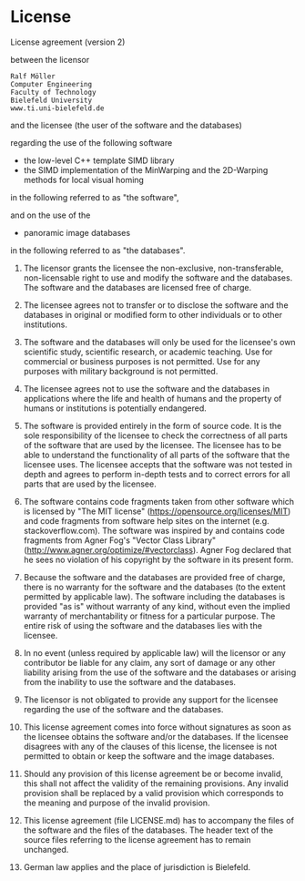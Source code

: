 # License

License agreement (version 2)

between the licensor

    Ralf Möller
    Computer Engineering
    Faculty of Technology
    Bielefeld University
    www.ti.uni-bielefeld.de

and the licensee (the user of the software and the databases)

regarding the use of the following software

- the low-level C++ template SIMD library
- the SIMD implementation of the MinWarping and the 2D-Warping methods
  for local visual homing

in the following referred to as "the software",

and on the use of the

- panoramic image databases

in the following referred to as "the databases".

1.  The licensor grants the licensee the non-exclusive,
    non-transferable, non-licensable right to use and modify the
    software and the databases. The software and the databases are
    licensed free of charge.

2.  The licensee agrees not to transfer or to disclose the software
    and the databases in original or modified form to other
    individuals or to other institutions.

3.  The software and the databases will only be used for the
    licensee's own scientific study, scientific research, or academic
    teaching. Use for commercial or business purposes is not
    permitted. Use for any purposes with military background is not
    permitted.

4.  The licensee agrees not to use the software and the databases in
    applications where the life and health of humans and the property
    of humans or institutions is potentially endangered.

5.  The software is provided entirely in the form of source code. It
    is the sole responsibility of the licensee to check the
    correctness of all parts of the software that are used by the
    licensee. The licensee has to be able to understand the
    functionality of all parts of the software that the licensee
    uses. The licensee accepts that the software was not tested in
    depth and agrees to perform in-depth tests and to correct errors
    for all parts that are used by the licensee.

6.  The software contains code fragments taken from other software
    which is licensed by "The MIT license"
    (https://opensource.org/licenses/MIT) and code fragments from
    software help sites on the internet (e.g. stackoverflow.com). The
    software was inspired by and contains code fragments from Agner
    Fog's "Vector Class Library"
    (http://www.agner.org/optimize/#vectorclass). Agner Fog declared
    that he sees no violation of his copyright by the software in its
    present form.

7.  Because the software and the databases are provided free of
    charge, there is no warranty for the software and the databases
    (to the extent permitted by applicable law). The software
    including the databases is provided "as is" without warranty of
    any kind, without even the implied warranty of merchantability or
    fitness for a particular purpose. The entire risk of using the
    software and the databases lies with the licensee.

8.  In no event (unless required by applicable law) will the licensor
    or any contributor be liable for any claim, any sort of damage or
    any other liability arising from the use of the software and the
    databases or arising from the inability to use the software and
    the databases.

9.  The licensor is not obligated to provide any support for the
    licensee regarding the use of the software and the databases.

10. This license agreement comes into force without signatures as
    soon as the licensee obtains the software and/or the
    databases. If the licensee disagrees with any of the clauses of
    this license, the licensee is not permitted to obtain or keep the
    software and the image databases.

11. Should any provision of this license agreement be or become
    invalid, this shall not affect the validity of the remaining
    provisions. Any invalid provision shall be replaced by a valid
    provision which corresponds to the meaning and purpose of the
    invalid provision.

12. This license agreement (file LICENSE.md) has to accompany the
    files of the software and the files of the databases. The header
    text of the source files referring to the license agreement has
    to remain unchanged.

13. German law applies and the place of jurisdiction is Bielefeld.

